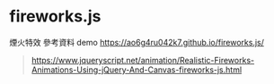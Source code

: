 # fireworks.js
煙火特效 參考資料
demo https://ao6g4ru042k7.github.io/fireworks.js/
> https://www.jqueryscript.net/animation/Realistic-Fireworks-Animations-Using-jQuery-And-Canvas-fireworks-js.html

